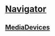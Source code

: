 # [Navigator](https://developer.mozilla.org/zh-CN/docs/Web/API/Navigator)

## [MediaDevices](https://developer.mozilla.org/zh-CN/docs/Web/API/MediaDevices)


